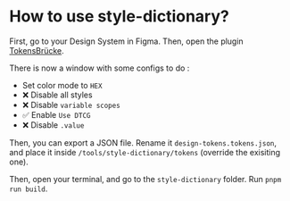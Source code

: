 # How to use style-dictionary?

First, go to your Design System in Figma.
Then, open the plugin [TokensBrücke](https://www.figma.com/community/plugin/1254538877056388290/tokensbrucke).

There is now a window with some configs to do :
- Set color mode to `HEX`
- ❌ Disable all styles
- ❌ Disable `variable scopes`
- ✅ Enable `Use DTCG`
- ❌ Disable `.value`

Then, you can export a JSON file. Rename it `design-tokens.tokens.json`, and place it inside `/tools/style-dictionary/tokens` (override the exisiting one).

Then, open your terminal, and go to the `style-dictionary` folder.
Run `pnpm run build`.